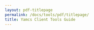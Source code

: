 ```yaml
---
layout: pdf-titlepage
permalink: /docs/tools/pdf/titlepage/
title: Yamcs Client Tools Guide
---
```

